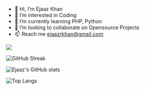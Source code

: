 - 👋 Hi, I’m Ejaaz Khan
- 👀 I’m interested in Coding
- 🌱 I’m currently learning PHP, Python
- 💞️ I’m looking to collaborate on Opensource Projects
- 📫 Reach me ejaazrkhan@gmail.com

![](https://komarev.com/ghpvc/?username=iamnoorsk&color=blue)

![GitHub Streak](https://github-readme-streak-stats.herokuapp.com/?user=iamnoorsk&count_private=true&show_icons=true)

![Ejaaz's GitHub stats](https://github-readme-stats.vercel.app/api?username=iamnoorsk&show_icons=true&theme=radical&count_private=true&show_icons=true)

![Top Langs](https://github-readme-stats.vercel.app/api/top-langs/?username=iamnoorsk&layout=compact&count_private=true&show_icons=true)

<!---
iamejaaz/iamejaaz is a ✨ special ✨ repository because its `README.md` (this file) appears on your GitHub profile.
You can click the Preview link to take a look at your changes.
--->
